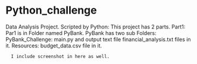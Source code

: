 # Python_challenge
Data Analysis Project.
Scripted by Python:
 This project has 2 parts. 
  Part1:
      Par1 is in Folder named PyBank. 
      PyBank has two sub Folders:
          PyBank_Challenge: main.py and output text file financial_analysis.txt files in it.
          Resources: budget_data.csv file in it.  
      
      I include screenshot in here as well. 

